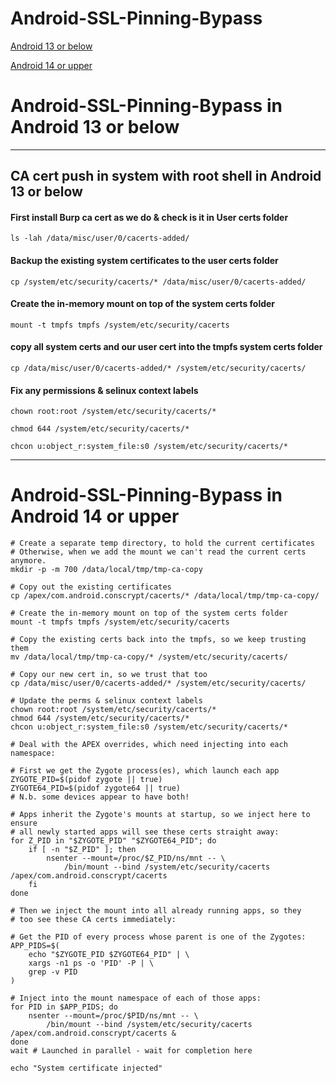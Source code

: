 # Android-SSL-Pinning-Bypass
[Android 13 or below](android-SSL-Pinning-Bypass-in-Android-13-or-below)

[Android 14 or upper](Android-SSL-Pinning-Bypass-in-Android-14-or-upper)

# Android-SSL-Pinning-Bypass in Android 13 or below

------------------------------------------------------------

## CA cert push in system with root shell in Android 13 or below

#### First install Burp ca cert as we do & check is it in User certs folder
```
ls -lah /data/misc/user/0/cacerts-added/
```
#### Backup the existing system certificates to the user certs folder
```
cp /system/etc/security/cacerts/* /data/misc/user/0/cacerts-added/
```

#### Create the in-memory mount on top of the system certs folder
```
mount -t tmpfs tmpfs /system/etc/security/cacerts
```

#### copy all system certs and our user cert into the tmpfs system certs folder
```
cp /data/misc/user/0/cacerts-added/* /system/etc/security/cacerts/
```

#### Fix any permissions & selinux context labels
```
chown root:root /system/etc/security/cacerts/*
```
```
chmod 644 /system/etc/security/cacerts/*
```
```
chcon u:object_r:system_file:s0 /system/etc/security/cacerts/*
```


-------------------------------------------------------------------------

# Android-SSL-Pinning-Bypass in Android 14 or upper


```
# Create a separate temp directory, to hold the current certificates
# Otherwise, when we add the mount we can't read the current certs anymore.
mkdir -p -m 700 /data/local/tmp/tmp-ca-copy

# Copy out the existing certificates
cp /apex/com.android.conscrypt/cacerts/* /data/local/tmp/tmp-ca-copy/

# Create the in-memory mount on top of the system certs folder
mount -t tmpfs tmpfs /system/etc/security/cacerts

# Copy the existing certs back into the tmpfs, so we keep trusting them
mv /data/local/tmp/tmp-ca-copy/* /system/etc/security/cacerts/

# Copy our new cert in, so we trust that too
cp /data/misc/user/0/cacerts-added/* /system/etc/security/cacerts/

# Update the perms & selinux context labels
chown root:root /system/etc/security/cacerts/*
chmod 644 /system/etc/security/cacerts/*
chcon u:object_r:system_file:s0 /system/etc/security/cacerts/*

# Deal with the APEX overrides, which need injecting into each namespace:

# First we get the Zygote process(es), which launch each app
ZYGOTE_PID=$(pidof zygote || true)
ZYGOTE64_PID=$(pidof zygote64 || true)
# N.b. some devices appear to have both!

# Apps inherit the Zygote's mounts at startup, so we inject here to ensure
# all newly started apps will see these certs straight away:
for Z_PID in "$ZYGOTE_PID" "$ZYGOTE64_PID"; do
    if [ -n "$Z_PID" ]; then
        nsenter --mount=/proc/$Z_PID/ns/mnt -- \
            /bin/mount --bind /system/etc/security/cacerts /apex/com.android.conscrypt/cacerts
    fi
done

# Then we inject the mount into all already running apps, so they
# too see these CA certs immediately:

# Get the PID of every process whose parent is one of the Zygotes:
APP_PIDS=$(
    echo "$ZYGOTE_PID $ZYGOTE64_PID" | \
    xargs -n1 ps -o 'PID' -P | \
    grep -v PID
)

# Inject into the mount namespace of each of those apps:
for PID in $APP_PIDS; do
    nsenter --mount=/proc/$PID/ns/mnt -- \
        /bin/mount --bind /system/etc/security/cacerts /apex/com.android.conscrypt/cacerts &
done
wait # Launched in parallel - wait for completion here

echo "System certificate injected"
```
